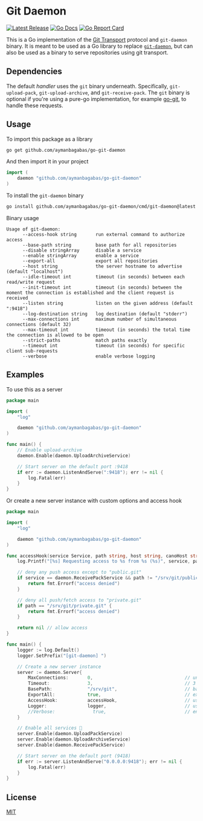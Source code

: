 # Git Daemon

<p>
    <a href="https://github.com/aymanbagabas/go-git-daemon/releases"><img src="https://img.shields.io/github/release/aymanbagabas/go-git-daemon.svg" alt="Latest Release"></a>
    <a href="https://pkg.go.dev/github.com/aymanbagabas/go-git-daemon?tab=doc"><img src="https://godoc.org/github.com/golang/gddo?status.svg" alt="Go Docs"></a>
    <a href="https://goreportcard.com/report/github.com/aymanbagabas/go-git-daemon"><img alt="Go Report Card" src="https://goreportcard.com/badge/github.com/aymanbagabas/go-git-daemon"></a>
</p>

This is a Go implementation of the [Git Transport][git-transport] protocol and `git-daemon` binary. It is meant to be used as a Go library to replace [`git-daemon`](https://git-scm.com/docs/git-daemon), but can also be used as a binary to serve repositories using git transport.

[git-transport]: https://git-scm.com/docs/pack-protocol#_git_transport

## Dependencies

The default _handler_ uses the `git` binary underneath. Specifically, `git-upload-pack`, `git-upload-archive`, and `git-receive-pack`.
The `git` binary is optional if you're using a pure-go implementation, for example [go-git](https://github.com/go-git/go-git), to handle these requests.

## Usage

To import this package as a library

```sh
go get github.com/aymanbagabas/go-git-daemon
```

And then import it in your project

```go
import (
    daemon "github.com/aymanbagabas/go-git-daemon"
)
```

To install the `git-daemon` binary

```sh
go install github.com/aymanbagabas/go-git-daemon/cmd/git-daemon@latest
```

Binary usage

```
Usage of git-daemon:
      --access-hook string       run external command to authorize access
      --base-path string         base path for all repositories
      --disable stringArray      disable a service
      --enable stringArray       enable a service
      --export-all               export all repositories
      --host string              the server hostname to advertise (default "localhost")
      --idle-timeout int         timeout (in seconds) between each read/write request
      --init-timeout int         timeout (in seconds) between the moment the connection is established and the client request is received
      --listen string            listen on the given address (default ":9418")
      --log-destination string   log destination (default "stderr")
      --max-connections int      maximum number of simultaneous connections (default 32)
      --max-timeout int          timeout (in seconds) the total time the connection is allowed to be open
      --strict-paths             match paths exactly
      --timeout int              timeout (in seconds) for specific client sub-requests
      --verbose                  enable verbose logging
```

## Examples

To use this as a server

```go
package main

import (
    "log"

    daemon "github.com/aymanbagabas/go-git-daemon"
)

func main() {
    // Enable upload-archive
    daemon.Enable(daemon.UploadArchiveService)

    // Start server on the default port :9418
    if err := daemon.ListenAndServe(":9418"); err != nil {
        log.Fatal(err)
    }
}
```

Or create a new server instance with custom options and access hook

```go
package main

import (
    "log"

    daemon "github.com/aymanbagabas/go-git-daemon"
)

func accessHook(service Service, path string, host string, canoHost string, ipAdd string, port string, remoteAddr string) error {
    log.Printf("[%s] Requesting access to %s from %s (%s)", service, path, remoteAddr, host)

    // deny any push access except to "public.git"
    if service == daemon.ReceivePackService && path != "/srv/git/public.git" {
        return fmt.Errorf("access denied")
    }

    // deny all push/fetch access to "private.git"
    if path == "/srv/git/private.git" {
        return fmt.Errorf("access denied")
    }

    return nil // allow access
}

func main() {
    logger := log.Default()
    logger.SetPrefix("[git-daemon] ")

    // Create a new server instance
    server := daemon.Server{
        MaxConnections:       0,                                  // unlimited concurrent connections
        Timeout:              3,                                  // 3 seconds timeout
        BasePath:             "/srv/git",                         // base path for all repositories
        ExportAll:            true,                               // export all repositories
        AccessHook:           accessHook,                         // use a custom access hook
        Logger:               logger,                             // use logger
        //Verbose:              true,                             // enable verbose logging
    }

    // Enable all services 💃
    server.Enable(daemon.UploadPackService)
    server.Enable(daemon.UploadArchiveService)
    server.Enable(daemon.ReceivePackService)

    // Start server on the default port (9418)
    if err := server.ListenAndServe("0.0.0.0:9418"); err != nil {
        log.Fatal(err)
    }
}
```

## License

[MIT](./LICENSE)
